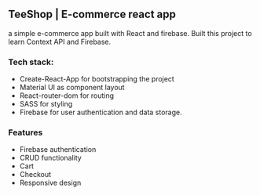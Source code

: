 
## TeeShop | E-commerce react app

a simple e-commerce app built with React and firebase. Built this project to learn Context API and Firebase.


### Tech stack: 
- Create-React-App for bootstrapping the project
- Material UI as component layout
- React-router-dom for routing
- SASS for styling 
- Firebase for user authentication and data storage.

### Features
- Firebase authentication
- CRUD functionality
- Cart
- Checkout 
- Responsive design
